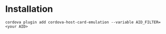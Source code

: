 # Installation
```
cordova plugin add cordova-host-card-emulation --variable AID_FILTER=<your AID>
```